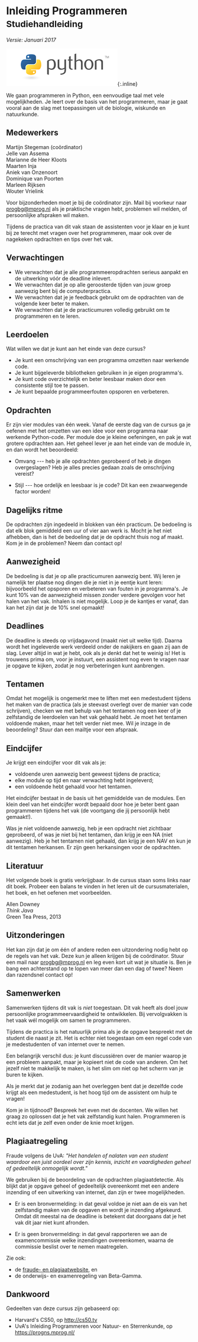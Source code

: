 # Inleiding Programmeren<br><small>Studiehandleiding</small>

*Versie: Januari 2017*

![Python](python-logo.png){:.inline}  

We gaan programmeren in Python, een eenvoudige taal met vele mogelijkheden. Je leert over de basis van het programmeren, maar je gaat vooral aan de slag met toepassingen uit de biologie, wiskunde en natuurkunde.

## Medewerkers

Martijn Stegeman (coördinator)  
Jelle van Assema  
Marianne de Heer Kloots  
Maarten Inja  
Aniek van Onzenoort  
Dominique van Poorten  
Marleen Rijksen  
Wouter Vrielink

Voor bijzonderheden moet je bij de coördinator zijn. Mail bij voorkeur naar <progbg@mprog.nl> als je praktische vragen hebt, problemen wil melden, of persoonlijke afspraken wil maken.

Tijdens de practica van dit vak staan de assistenten voor je klaar en je kunt bij ze terecht met vragen over het programmeren, maar ook over de nagekeken opdrachten en tips over het vak.

## Verwachtingen

- We verwachten dat je alle programmeeropdrachten serieus aanpakt en de uitwerking vóór de deadline inlevert.
- We verwachten dat je op alle geroosterde tijden van jouw groep aanwezig bent bij de computerpractica.
- We verwachten dat je je feedback gebruikt om de opdrachten van de volgende keer beter te maken.
- We verwachten dat je de practicumuren volledig gebruikt om te programmeren en te leren.

## Leerdoelen

Wat willen we dat je kunt aan het einde van deze cursus?

* Je kunt een omschrijving van een programma omzetten naar werkende code.
* Je kunt bijgeleverde bibliotheken gebruiken in je eigen programma's.
* Je kunt code overzichtelijk en beter leesbaar maken door een
  consistente stijl toe te passen.
* Je kunt bepaalde programmeerfouten opsporen en verbeteren.

## Opdrachten

Er zijn vier modules van één week. Vanaf de eerste dag van de cursus ga je oefenen met het omzetten van een idee voor een programma naar werkende Python-code. Per module doe je kleine oefeningen, en pak je wat grotere opdrachten aan. Het geheel lever je aan het einde van de module in, en dan wordt het beoordeeld:

* Omvang --- heb je alle opdrachten geprobeerd of heb je dingen overgeslagen?
  Heb je alles precies gedaan zoals de omschrijving vereist?

* Stijl --- hoe ordelijk en leesbaar is je code? Dit kan een zwaarwegende factor worden!

## Dagelijks ritme

De opdrachten zijn ingedeeld in blokken van één practicum. De bedoeling is dat elk blok gemiddeld een uur of vier aan werk is. Mocht je het niet afhebben, dan is het de bedoeling dat je de opdracht thuis nog af maakt. Kom je in de problemen? Neem dan contact op!

## Aanwezigheid

De bedoeling is dat je op alle practicumuren aanwezig bent. Wij leren je namelijk ter plaatse nog dingen die je niet in je eentje kunt leren: bijvoorbeeld het opsporen en verbeteren van fouten in je programma's. Je kunt 10% van de aanwezigheid missen zonder verdere gevolgen voor het halen van het vak. Inhalen is niet mogelijk. Loop je de kantjes er vanaf, dan kan het zijn dat je de 10% snel opmaakt!

## Deadlines

De deadline is steeds op vrijdagavond (maakt niet uit welke tijd). Daarna wordt het ingeleverde werk verdeeld onder de nakijkers en gaan zij aan de slag. Lever altijd in wat je hebt, ook als je denkt dat het te weinig is! Het is trouwens prima om, voor je instuurt, een assistent nog even te vragen naar je opgave te kijken, zodat je nog verbeteringen kunt aanbrengen.

## Tentamen

Omdat het mogelijk is ongemerkt mee te liften met een medestudent tijdens het
maken van de practica (als je steevast overlegt over de manier van code
schrijven), checken we met behulp van het tentamen nog een keer of je
zelfstandig de leerdoelen van het vak gehaald hebt. Je moet het tentamen voldoende maken, maar het telt verder niet mee. Wil je inzage in de beoordeling? Stuur dan een mailtje voor een afspraak.

## Eindcijfer

Je krijgt een eindcijfer voor dit vak als je:

* voldoende uren aanwezig bent geweest tijdens de practica;
* elke module op tijd en naar verwachting hebt ingeleverd;
* een voldoende hebt gehaald voor het tentamen.

Het eindcijfer bestaat in de basis uit het gemiddelde van de modules. Een klein deel van het eindcijfer wordt bepaald door hoe je beter bent gaan programmeren tijdens het vak (de voortgang die jij persoonlijk hebt gemaakt!).

Was je niet voldoende aanwezig, heb je een opdracht niet zichtbaar geprobeerd, of was je niet bij het tentamen, dan krijg je een NA (niet aanwezig). Heb je het tentamen niet gehaald, dan krijg je een NAV en kun je dit tentamen herkansen. Er zijn geen herkansingen voor de opdrachten.

## Literatuur

Het volgende boek is gratis verkrijgbaar. In de cursus staan soms links naar dit boek. Probeer een balans te vinden in het leren uit de cursusmaterialen, het boek, en het oefenen met voorbeelden.

Allen Downey  
*Think Java*  
Green Tea Press, 2013

## Uitzonderingen

Het kan zijn dat je om één of andere reden een uitzondering nodig hebt op de regels van het vak. Deze kun je alleen krijgen bij de coördinator. Stuur een mail naar <progbg@mprog.nl> en leg even kort uit wat je situatie is. Ben je bang een achterstand op te lopen van meer dan een dag of twee? Neem dan razendsnel contact op!

## Samenwerken

Samenwerken tijdens dit vak is *niet* toegestaan. Dit vak heeft als doel jouw
persoonlijke programmeervaardigheid te ontwikkelen. Bij vervolgvakken is het
vaak wél mogelijk om samen te programmeren.

Tijdens de practica is het natuurlijk prima als je de opgave bespreekt met de
student die naast je zit. Het is echter niet toegestaan om een regel
code van je medestudenten of van internet over te nemen.

Een belangrijk verschil dus: je kunt discussiëren over de manier waarop je een
probleem aanpakt, maar je kopieert niet de code van anderen. Om het jezelf niet
te makkelijk te maken, is het slim om niet op het scherm van je buren te kijken.

Als je merkt dat je zodanig aan het overleggen bent dat je dezelfde code krijgt
als een medestudent, is het hoog tijd om de assistent om hulp te vragen!

Kom je in tijdnood? Bespreek het even met de docenten. We willen het graag zo
oplossen dat je het vak zelfstandig kunt halen. Programmeren is echt iets dat
je zelf even onder de knie moet krijgen.

## Plagiaatregeling

Fraude volgens de UvA: *"Het handelen of nalaten van een student waardoor een
juist oordeel over zijn kennis, inzicht en vaardigheden geheel of gedeeltelijk
onmogelijk wordt."*

We gebruiken bij de beoordeling van de opdrachten plagiaatdetectie. Als blijkt
dat je opgave geheel of gedeeltelijk overeenkomt met een andere inzending of een
uitwerking van internet, dan zijn er twee mogelijkheden.

* Er is een bronvermelding: in dat geval voldoe je niet aan de eis van het
  zelfstandig maken van de opgaven en wordt je inzending afgekeurd. Omdat dit
  meestal na de deadline is betekent dat doorgaans dat je het vak dit jaar niet
  kunt afronden.

* Er is geen bronvermelding: in dat geval rapporteren we aan de examencommissie
  welke inzendingen overeenkomen, waarna de commissie beslist over te nemen
  maatregelen.

Zie ook:

* de [fraude- en plagiaatwebsite](http://www.uva.nl/plagiaat), en
* de onderwijs- en examenregeling van Beta-Gamma.

## Dankwoord

Gedeelten van deze cursus zijn gebaseerd op:

- Harvard's CS50, op <http://cs50.tv>
- UvA's Inleiding Programmeren voor Natuur- en Sterrenkunde, op <https://progns.mprog.nl/>
